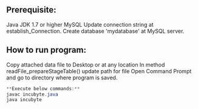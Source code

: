 
## Prerequisite:
Java JDK 1.7 or higher 
MySQL
Update connection string at establish_Connection. Create database 'mydatabase' at MySQL server.


## How to run program:
Copy attached data file to Desktop or at any location
In method readFile_prepareStageTable() update path for file
Open Command Prompt and go to directory where program is saved.


```java
**Execute below commands:**
javac incubyte.java
java incubyte

